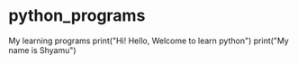 # python_programs
My learning programs
print("Hi! Hello, Welcome to learn python")
print("My name is Shyamu")
